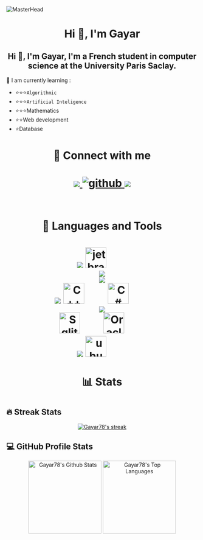 ![MasterHead](https://user-images.githubusercontent.com/95478989/198955082-6e78ebb5-e1e4-49f9-8d32-6e5af3984dcd.gif)
<h1 align="center">Hi 👋, I'm Gayar</h1>
<div align="center">
<h2>Hi 👋, I'm Gayar, I'm a French student in computer science at the University Paris Saclay.</h2>
</div>
<p>🌱 I am currently learning : </p>

- ⭐⭐⭐`Algorithmic`  
- ⭐⭐⭐`Artificial Inteligence`   
- ⭐⭐⭐Mathematics  
- ⭐⭐Web development  
- ⭐Database  



<h1 align="center">🚀 Connect with me  <h1>
<div align="center">
<a href="mailto:remi.thibault@outlook.fr" target="_blank" >
<img src="https://img.shields.io/badge/-Outlook-1919a0?style=for-the-badge&logo=Outlook&logoColor=white"/>
</a>
<a href="https://github.com/Gayar78" target="_blank">
<img src=https://img.shields.io/badge/github-%2324292e.svg?&style=for-the-badge&logo=github&logoColor=white alt=github style="margin-bottom: 5px;" />
</a>
<a href="https://www.linkedin.com/in/remi-thibault-multi-language-software-developer/" target="_blank" >
<img src="https://img.shields.io/badge/-Linkedin-1919a0?style=for-the-badge&logo=Linkedin&logoColor=white"/>    
</a>
</div>  
<br/>

<h1 align="center"> 🧰 Languages and Tools <h1>
<div align="center">
    <img src="https://skillicons.dev/icons?i=github,git" /> <img alt="jetbrains" width="55px" style="padding-right:55px;" src="https://cdn.jsdelivr.net/gh/devicons/devicon/icons/jetbrains/jetbrains-original.svg" />   
</div>
<div align="center">
    <img src="https://skillicons.dev/icons?i=python" />
</div>
  <div align="center">
    <img src="https://skillicons.dev/icons?i=html,css,js" />
</div>
<div align="center">
    <img src="https://skillicons.dev/icons?i=c" /> <img alt="C++" width="55px" style="padding-right:55px;" src="https://cdn.jsdelivr.net/gh/devicons/devicon/icons/cplusplus/cplusplus-line.svg" /> <img alt="C#" width="55px" style="padding-right:55px;" src="https://cdn.jsdelivr.net/gh/devicons/devicon/icons/csharp/csharp-line.svg" />
</div>
<div align="center">
    <img src="https://skillicons.dev/icons?i=java" />
</div>
<div align="center">
    <img alt="Sqlite" width="55px" style="padding-right:55px;" src="https://cdn.jsdelivr.net/gh/devicons/devicon/icons/sqlite/sqlite-original.svg" />
    <img alt="Oracle" width="55px" style="padding-right:55px;" src="https://cdn.jsdelivr.net/gh/devicons/devicon/icons/oracle/oracle-original.svg" />
</div>
<div align="center">
    <img src="https://skillicons.dev/icons?i=linux"/> <img alt="ubuntu" width="55px" style="padding-right:55px;" src="https://cdn.jsdelivr.net/gh/devicons/devicon/icons/ubuntu/ubuntu-plain-wordmark.svg" /> 
</div>

          
<h1 align="center"> 📊 Stats <h1>

## 🔥 Streak Stats
  <p align="center">
    <a href="https://github.com/Gayar78">
      <img alt="Gayar78's streak" src="https://github-readme-streak-stats.herokuapp.com/?user=Gayar78&theme=tokyonight&hide_border=true"/>
    </a>
  </p>

## 💻 GitHub Profile Stats

  <!-- https://github.com/anuraghazra/github-readme-stats -->
<div align="center">
  <a href="https://github.com/anuraghazra/github-readme-stats"><img alt="Gayar78's Github Stats" src="https://github-readme-stats.vercel.app/api?username=Gayar78&show_icons=true&include_all_commits=true&count_private=true&theme=tokyonight&hide_border=true" height="192px"/></a>
  <a href="https://github.com/anuraghazra/github-readme-stats"><img alt="Gayar78's Top Languages" src="https://github-readme-stats.vercel.app/api/top-langs/?username=Gayar78&langs_count=8&layout=compact&theme=tokyonight&hide_border=true&hide=Jupyter%20Notebook,Roff" height="192px"/></a>
</div>
  <br/>
